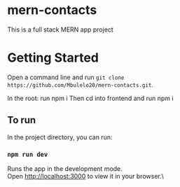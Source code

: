 # mern-contacts
This is a full stack MERN app project

# Getting Started 
Open a command line and run `git clone https://github.com/Mbulelo20/mern-contacts.git`.

In the root: run npm i
Then cd into frontend and run npm i

## To run

In the project directory, you can run:

### `npm run dev`
Runs the app in the development mode.\
Open [http://localhost:3000](http://localhost:3000) to view it in your browser.\
